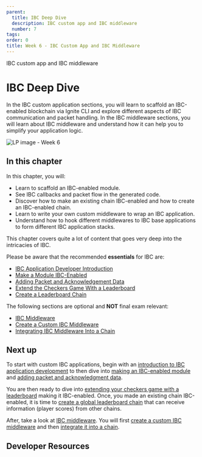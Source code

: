 ```yaml
---
parent:
  title: IBC Deep Dive
  description: IBC custom app and IBC middleware
  number: 7
tags:
order: 0
title: Week 6 - IBC Custom App and IBC Middleware
---
```


<div class="tm-overline tm-rf-1 tm-lh-title tm-medium tm-muted">IBC custom app and IBC middleware</div>
<h1 class="mt-4 mb-6">IBC Deep Dive</h1>

In the IBC custom application sections, you will learn to scaffold an IBC-enabled blockchain via Ignite CLI and explore different aspects of IBC communication and packet handling. In the IBC middleware sections, you will learn about IBC middleware and understand how it can help you to simplify your application logic.

![LP image - Week 6](/moving-objects.svg)

## In this chapter

<HighlightBox type="learning">

In this chapter, you will:

* Learn to scaffold an IBC-enabled module.
* See IBC callbacks and packet flow in the generated code.
* Discover how to make an existing chain IBC-enabled and how to create an IBC-enabled chain. 
* Learn to write your own custom middleware to wrap an IBC application.
* Understand how to hook different middlewares to IBC base applications to form different IBC application stacks.

</HighlightBox>

<HighlightBox type="info">

This chapter covers quite a lot of content that goes very deep into the intricacies of IBC.

Please be aware that the recommended **essentials** for IBC are:

* [IBC Application Developer Introduction](/hands-on-exercise/5-ibc-adv/5-ibc-app-intro.md)
* [Make a Module IBC-Enabled](/hands-on-exercise/5-ibc-adv/6-ibc-app-steps.md)
* [Adding Packet and Acknowledgement Data](/hands-on-exercise/5-ibc-adv/7-ibc-app-packets.md)
* [Extend the Checkers Game With a Leaderboard](/hands-on-exercise/5-ibc-adv/8-ibc-app-checkers.md)
* [Create a Leaderboard Chain](/hands-on-exercise/5-ibc-adv/9-ibc-app-leaderboard.md)

The following sections are optional and **NOT** final exam relevant:

* [IBC Middleware](/hands-on-exercise/5-ibc-adv/10-ibc-mw-intro.md)
* [Create a Custom IBC Middleware](/hands-on-exercise/5-ibc-adv/11-ibc-mw-develop.md)
* [Integrating IBC Middleware Into a Chain](/hands-on-exercise/5-ibc-adv/12-ibc-mw-integrate.md)

</HighlightBox>

## Next up

To start with custom IBC applications, begin with an [introduction to IBC application development](/hands-on-exercise/5-ibc-adv/5-ibc-app-intro.md) to then dive into [making an IBC-enabled module](/hands-on-exercise/5-ibc-adv/6-ibc-app-steps.md) and [adding packet and acknowledgment data](/hands-on-exercise/5-ibc-adv/7-ibc-app-packets.md).

You are then ready to dive into [extending your checkers game with a leaderboard](/hands-on-exercise/5-ibc-adv/8-ibc-app-checkers.md) making it IBC-enabled. Once, you made an existing chain IBC-enabled, it is time to [create a global leaderboard chain](/hands-on-exercise/5-ibc-adv/9-ibc-app-leaderboard.md) that can receive information (player scores) from other chains.

After, take a look at [IBC middleware](/hands-on-exercise/5-ibc-adv/10-ibc-mw-intro.md). You will first [create a custom IBC middleware](/hands-on-exercise/5-ibc-adv/11-ibc-mw-develop.md) and then [integrate it into a chain](/hands-on-exercise/5-ibc-adv/12-ibc-mw-integrate.md).

## Developer Resources

<div v-for="resource in $themeConfig.resources">
  <Resource
    :title="resource.title"
    :description="resource.description"
    :links="resource.links"
    :image="resource.image"
    :large="true"
  />
  <br/>
</div>
